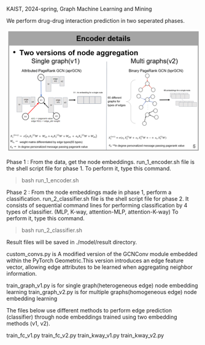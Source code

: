 KAIST, 2024-spring, Graph Machine Learning and Mining

We perform drug-drug interaction prediction in two seperated phases. 


<img src = 'two version detail.PNG'>


Phase 1 : From the data, get the node embeddings.
 run_1_encoder.sh file is the shell script file for phase 1.
 To perform it, type this command.

> bash run_1_encoder.sh

Phase 2 : From the node embeddings made in phase 1, perform a classification.
 run_2_classifier.sh file is the shell script file for phase 2. 
 It consists of sequential command lines for performing classification by 4 types of classifier. (MLP, K-way, attention-MLP, attention-K-way)
 To perform it, type this command. 

> bash run_2_classifier.sh

Result files will be saved in ./model/result directory. 


custom_convs.py is A modified version of the GCNConv module embedded within the PyTorch Geometric.This version introduces an edge feature vector, allowing edge attributes to be learned when aggregating neighbor information.

train_graph_v1.py is for single graph(heterogeneous edge) node embedding learning
train_graph_v2.py is for multiple graphs(homogeneous edge) node embedding learning


The files below use different methods to perform edge prediction (classifier)
through node embeddings trained using two embedding methods (v1, v2).

train_fc_v1.py
train_fc_v2.py
train_kway_v1.py
train_kway_v2.py





